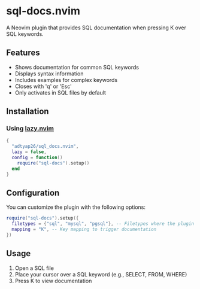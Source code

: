 # sql-docs.nvim

A Neovim plugin that provides SQL documentation when pressing K over SQL keywords.

## Features

- Shows documentation for common SQL keywords
- Displays syntax information
- Includes examples for complex keywords
- Closes with 'q' or 'Esc'
- Only activates in SQL files by default

## Installation

### Using [lazy.nvim](https://github.com/folke/lazy.nvim)

```lua
{
  "adtyap26/sql_docs.nvim",
  lazy = false,
  config = function()
    require("sql-docs").setup()
  end
}
```

## Configuration

You can customize the plugin with the following options:

```lua
require("sql-docs").setup({
  filetypes = {"sql", "mysql", "pgsql"}, -- Filetypes where the plugin is active
  mapping = "K", -- Key mapping to trigger documentation
})
```

## Usage

1. Open a SQL file
2. Place your cursor over a SQL keyword (e.g., SELECT, FROM, WHERE)
3. Press K to view documentation
